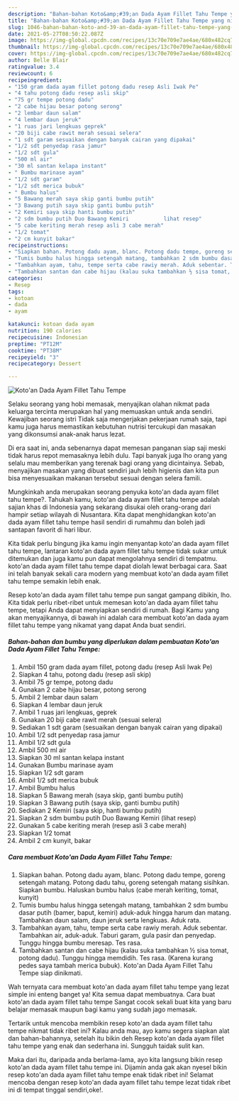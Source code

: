 ```yaml
---
description: "Bahan-bahan Koto&amp;#39;an Dada Ayam Fillet Tahu Tempe yang nikmat dan Mudah Dibuat"
title: "Bahan-bahan Koto&amp;#39;an Dada Ayam Fillet Tahu Tempe yang nikmat dan Mudah Dibuat"
slug: 1046-bahan-bahan-koto-and-39-an-dada-ayam-fillet-tahu-tempe-yang-nikmat-dan-mudah-dibuat
date: 2021-05-27T08:50:22.087Z
image: https://img-global.cpcdn.com/recipes/13c70e709e7ae4ae/680x482cq70/kotoan-dada-ayam-fillet-tahu-tempe-foto-resep-utama.jpg
thumbnail: https://img-global.cpcdn.com/recipes/13c70e709e7ae4ae/680x482cq70/kotoan-dada-ayam-fillet-tahu-tempe-foto-resep-utama.jpg
cover: https://img-global.cpcdn.com/recipes/13c70e709e7ae4ae/680x482cq70/kotoan-dada-ayam-fillet-tahu-tempe-foto-resep-utama.jpg
author: Belle Blair
ratingvalue: 3.4
reviewcount: 6
recipeingredient:
- "150 gram dada ayam fillet potong dadu resep Asli Iwak Pe"
- "4 tahu potong dadu resep asli skip"
- "75 gr tempe potong dadu"
- "2 cabe hijau besar potong serong"
- "2 lembar daun salam"
- "4 lembar daun jeruk"
- "1 ruas jari lengkuas geprek"
- "20 biji cabe rawit merah sesuai selera"
- "1 sdt garam sesuaikan dengan banyak cairan yang dipakai"
- "1/2 sdt penyedap rasa jamur"
- "1/2 sdt gula"
- "500 ml air"
- "30 ml santan kelapa instant"
- " Bumbu marinase ayam"
- "1/2 sdt garam"
- "1/2 sdt merica bubuk"
- " Bumbu halus"
- "5 Bawang merah saya skip ganti bumbu putih"
- "3 Bawang putih saya skip ganti bumbu putih"
- "2 Kemiri saya skip hanti bumbu putih"
- "2 sdm bumbu putih Duo Bawang Kemiri           lihat resep"
- "5 cabe keriting merah resep asli 3 cabe merah"
- "1/2 tomat"
- "2 cm kunyit bakar"
recipeinstructions:
- "Siapkan bahan. Potong dadu ayam, blanc. Potong dadu tempe, goreng setengah matang. Potong dadu tahu, goreng setengah matang sisihkan. Siapkan bumbu. Haluskan bumbu halus (cabe merah keriting, tomat, kunyit)"
- "Tumis bumbu halus hingga setengah matang, tambahkan 2 sdm bumbu dasar putih (bamer, baput, kemiri) aduk-aduk hingga harum dan matang. Tambahkan daun salam, daun jeruk serta lengkuas. Aduk rata."
- "Tambahkan ayam, tahu, tempe serta cabe rawiy merah. Aduk sebentar. Tambahkan air, aduk-aduk. Taburi garam, gula pasir dan penyedap. Tunggu hingga bumbu meresap. Tes rasa."
- "Tambahkan santan dan cabe hijau (kalau suka tambahkan ½ sisa tomat, potong dadu). Tunggu hingga memdidih. Tes rasa. (Karena kurang pedes saya tambah merica bubuk). Koto&#39;an Dada Ayam Fillet Tahu Tempe siap dinikmati."
categories:
- Resep
tags:
- kotoan
- dada
- ayam

katakunci: kotoan dada ayam 
nutrition: 190 calories
recipecuisine: Indonesian
preptime: "PT12M"
cooktime: "PT38M"
recipeyield: "3"
recipecategory: Dessert

---
```



![Koto&#39;an Dada Ayam Fillet Tahu Tempe](https://img-global.cpcdn.com/recipes/13c70e709e7ae4ae/680x482cq70/kotoan-dada-ayam-fillet-tahu-tempe-foto-resep-utama.jpg)

Selaku seorang yang hobi memasak, menyajikan olahan nikmat pada keluarga tercinta merupakan hal yang memuaskan untuk anda sendiri. Kewajiban seorang istri Tidak saja mengerjakan pekerjaan rumah saja, tapi kamu juga harus memastikan kebutuhan nutrisi tercukupi dan masakan yang dikonsumsi anak-anak harus lezat.

Di era  saat ini, anda sebenarnya dapat memesan panganan siap saji meski tidak harus repot memasaknya lebih dulu. Tapi banyak juga lho orang yang selalu mau memberikan yang terenak bagi orang yang dicintainya. Sebab, menyajikan masakan yang dibuat sendiri jauh lebih higienis dan kita pun bisa menyesuaikan makanan tersebut sesuai dengan selera famili. 



Mungkinkah anda merupakan seorang penyuka koto&#39;an dada ayam fillet tahu tempe?. Tahukah kamu, koto&#39;an dada ayam fillet tahu tempe adalah sajian khas di Indonesia yang sekarang disukai oleh orang-orang dari hampir setiap wilayah di Nusantara. Kita dapat menghidangkan koto&#39;an dada ayam fillet tahu tempe hasil sendiri di rumahmu dan boleh jadi santapan favorit di hari libur.

Kita tidak perlu bingung jika kamu ingin menyantap koto&#39;an dada ayam fillet tahu tempe, lantaran koto&#39;an dada ayam fillet tahu tempe tidak sukar untuk ditemukan dan juga kamu pun dapat mengolahnya sendiri di tempatmu. koto&#39;an dada ayam fillet tahu tempe dapat diolah lewat berbagai cara. Saat ini telah banyak sekali cara modern yang membuat koto&#39;an dada ayam fillet tahu tempe semakin lebih enak.

Resep koto&#39;an dada ayam fillet tahu tempe pun sangat gampang dibikin, lho. Kita tidak perlu ribet-ribet untuk memesan koto&#39;an dada ayam fillet tahu tempe, tetapi Anda dapat menyiapkan sendiri di rumah. Bagi Kamu yang akan menyajikannya, di bawah ini adalah cara membuat koto&#39;an dada ayam fillet tahu tempe yang nikamat yang dapat Anda buat sendiri.

<!--inarticleads1-->

##### Bahan-bahan dan bumbu yang diperlukan dalam pembuatan Koto&#39;an Dada Ayam Fillet Tahu Tempe:

1. Ambil 150 gram dada ayam fillet, potong dadu (resep Asli Iwak Pe)
1. Siapkan 4 tahu, potong dadu (resep asli skip)
1. Ambil 75 gr tempe, potong dadu
1. Gunakan 2 cabe hijau besar, potong serong
1. Ambil 2 lembar daun salam
1. Siapkan 4 lembar daun jeruk
1. Ambil 1 ruas jari lengkuas, geprek
1. Gunakan 20 biji cabe rawit merah (sesuai selera)
1. Sediakan 1 sdt garam (sesuaikan dengan banyak cairan yang dipakai)
1. Ambil 1/2 sdt penyedap rasa jamur
1. Ambil 1/2 sdt gula
1. Ambil 500 ml air
1. Siapkan 30 ml santan kelapa instant
1. Gunakan  Bumbu marinase ayam
1. Siapkan 1/2 sdt garam
1. Ambil 1/2 sdt merica bubuk
1. Ambil  Bumbu halus
1. Siapkan 5 Bawang merah (saya skip, ganti bumbu putih)
1. Siapkan 3 Bawang putih (saya skip, ganti bumbu putih)
1. Sediakan 2 Kemiri (saya skip, hanti bumbu putih)
1. Siapkan 2 sdm bumbu putih Duo Bawang Kemiri           (lihat resep)
1. Gunakan 5 cabe keriting merah (resep asli 3 cabe merah)
1. Siapkan 1/2 tomat
1. Ambil 2 cm kunyit, bakar




<!--inarticleads2-->

##### Cara membuat Koto&#39;an Dada Ayam Fillet Tahu Tempe:

1. Siapkan bahan. Potong dadu ayam, blanc. Potong dadu tempe, goreng setengah matang. Potong dadu tahu, goreng setengah matang sisihkan. Siapkan bumbu. Haluskan bumbu halus (cabe merah keriting, tomat, kunyit)
1. Tumis bumbu halus hingga setengah matang, tambahkan 2 sdm bumbu dasar putih (bamer, baput, kemiri) aduk-aduk hingga harum dan matang. Tambahkan daun salam, daun jeruk serta lengkuas. Aduk rata.
1. Tambahkan ayam, tahu, tempe serta cabe rawiy merah. Aduk sebentar. Tambahkan air, aduk-aduk. Taburi garam, gula pasir dan penyedap. Tunggu hingga bumbu meresap. Tes rasa.
1. Tambahkan santan dan cabe hijau (kalau suka tambahkan ½ sisa tomat, potong dadu). Tunggu hingga memdidih. Tes rasa. (Karena kurang pedes saya tambah merica bubuk). Koto&#39;an Dada Ayam Fillet Tahu Tempe siap dinikmati.




Wah ternyata cara membuat koto&#39;an dada ayam fillet tahu tempe yang lezat simple ini enteng banget ya! Kita semua dapat membuatnya. Cara buat koto&#39;an dada ayam fillet tahu tempe Sangat cocok sekali buat kita yang baru belajar memasak maupun bagi kamu yang sudah jago memasak.

Tertarik untuk mencoba membikin resep koto&#39;an dada ayam fillet tahu tempe nikmat tidak ribet ini? Kalau anda mau, ayo kamu segera siapkan alat dan bahan-bahannya, setelah itu bikin deh Resep koto&#39;an dada ayam fillet tahu tempe yang enak dan sederhana ini. Sungguh taidak sulit kan. 

Maka dari itu, daripada anda berlama-lama, ayo kita langsung bikin resep koto&#39;an dada ayam fillet tahu tempe ini. Dijamin anda gak akan nyesel bikin resep koto&#39;an dada ayam fillet tahu tempe enak tidak ribet ini! Selamat mencoba dengan resep koto&#39;an dada ayam fillet tahu tempe lezat tidak ribet ini di tempat tinggal sendiri,oke!.

